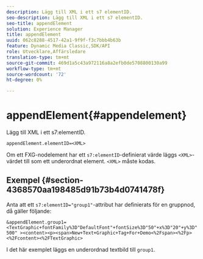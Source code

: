 ```yaml
---
description: Lägg till XML i ett s7 elementID.
seo-description: Lägg till XML i ett s7 elementID.
seo-title: appendElement
solution: Experience Manager
title: appendElement
uuid: 062c8288-4517-42a1-9f9f-f3c7bbb4b63b
feature: Dynamic Media Classic,SDK/API
role: Utvecklare,Affärsledare
translation-type: tm+mt
source-git-commit: 469d1a5c43a972116a8a2efb0de5708800130a99
workflow-type: tm+mt
source-wordcount: '72'
ht-degree: 0%

---
```



# appendElement{#appendelement}

Lägg till XML i ett s7:elementID.

`appendElement.elementID=<XML>`

Om ett FXG-nodelement har ett `s7:elementID`-definierat värde läggs `<XML>`-värdet till som ett underordnat element. `<XML>` måste kodas.

## Exempel {#section-4368570aa198485d91b73b4d0741478f}

Anta att ett `s7:elementID="group1"`-attribut har definierats för en gruppnod, då gäller följande:

`&appendElement.group1=<TextGraphic+fontFamily%3D"DefaultFont"+fontSize%3D"50"+x%3D"20"+y%3D"500" ><content><p><span>New+Text+Graphic+Tag+For+Demo<%2Fspan><%2Fp><%2Fcontent><%2FTextGraphic>`

I det här exemplet läggs en underordnad textbild till `group1`.
